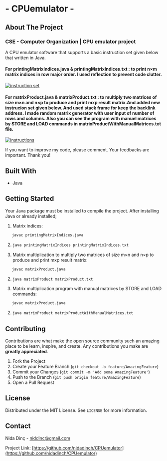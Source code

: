 #  - CPUemulator -

## About The Project

### CSE - Computer Organization | CPU emulator project

A CPU emulator software that supports a basic instruction set given below that written in Java.
#### For printingMatrixIndices.java & printingMatrixIndices.txt : to print n×m matrix indices in row major order. I used reflection to prevent code clutter.

[![instruction set](https://i.imgur.com/29qGVur.png)](https://i.imgur.com/29qGVur.png)


#### For matrixProduct.java & matrixProduct.txt : to multiply two matrices of size m×n and n×p to produce and print mxp result matrix.And added new instrucion set given below. And used stack frame for keep the backlink address. I made random matrix generator with user input of number of rows and columns. Also you can see the program with manuel matrices by STORE and LOAD commands in matrixProductWithManualMatrices.txt file. 


[![instructions](https://i.imgur.com/M5vaj7x.png)](https://i.imgur.com/M5vaj7x.png)


If you want to improve my code, please comment. Your feedbacks are important. Thank you!

## Built With 

* Java

## Getting Started 

Your Java package must be installed to compile the project. After installing Java or already installed;

1. Matrix indices:
```sh
   javac printingMatrixIndices.java 

   ```
2. ```sh
   java printingMatrixIndices printingMatrixIndices.txt

   ```


1. Matrix multiplication to multiply two matrices of size m×n and n×p to produce and print mxp result matrix:
```sh
   javac matrixProduct.java 

   ```
2. ```sh
   java matrixProduct matrixProduct.txt

   ```
   
   
1. Matrix multiplication program with manual matrices by STORE and LOAD commands: 
```sh
   javac matrixProduct.java 

   ```
2. ```sh
   java matrixProduct matrixProductWithManualMatrices.txt

   ```
   
   
   
## Contributing

Contributions are what make the open source community such an amazing place to be learn, inspire, and create. Any contributions you make are **greatly appreciated**.

1. Fork the Project
2. Create your Feature Branch (`git checkout -b feature/AmazingFeature`)
3. Commit your Changes (`git commit -m 'Add some AmazingFeature'`)
4. Push to the Branch (`git push origin feature/AmazingFeature`)
5. Open a Pull Request



## License

Distributed under the MIT License. See `LICENSE` for more information.


## Contact

Nida Dinç - niddinc@gmail.com

Project Link: [https://github.com/nidadinch/CPUemulator](https://github.com/nidadinch/CPUemulator)

  
